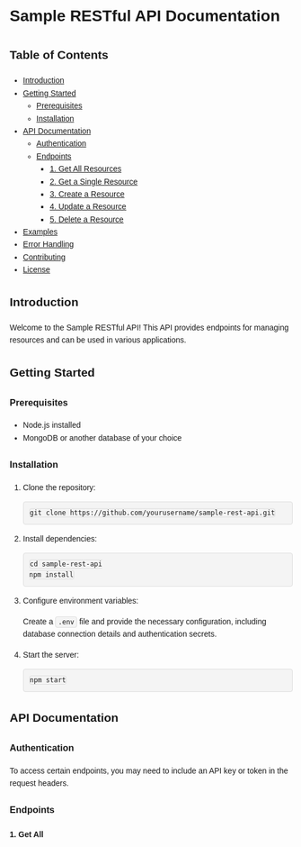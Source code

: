 <!DOCTYPE html>
<html lang="en">

<head>
  <meta charset="UTF-8">
  <meta name="viewport" content="width=device-width, initial-scale=1.0">
  <title>RESTful API Documentation</title>
  <style>
    body {
      font-family: 'Arial', sans-serif;
      line-height: 1.6;
      margin: 2em;
    }

    h1, h2, h3, h4, h5 {
      color: #333;
    }

    code {
      background-color: #f4f4f4;
      padding: 2px 4px;
      border: 1px solid #ddd;
      border-radius: 4px;
    }

    pre {
      background-color: #f4f4f4;
      padding: 10px;
      border: 1px solid #ddd;
      border-radius: 4px;
      overflow-x: auto;
    }
  </style>
</head>

<body>

  <h1>Sample RESTful API Documentation</h1>

  <h2>Table of Contents</h2>
  <ul>
    <li><a href="#introduction">Introduction</a></li>
    <li><a href="#getting-started">Getting Started</a>
      <ul>
        <li><a href="#prerequisites">Prerequisites</a></li>
        <li><a href="#installation">Installation</a></li>
      </ul>
    </li>
    <li><a href="#api-documentation">API Documentation</a>
      <ul>
        <li><a href="#authentication">Authentication</a></li>
        <li><a href="#endpoints">Endpoints</a>
          <ul>
            <li><a href="#1-get-all-resources">1. Get All Resources</a></li>
            <li><a href="#2-get-a-single-resource">2. Get a Single Resource</a></li>
            <li><a href="#3-create-a-resource">3. Create a Resource</a></li>
            <li><a href="#4-update-a-resource">4. Update a Resource</a></li>
            <li><a href="#5-delete-a-resource">5. Delete a Resource</a></li>
          </ul>
        </li>
      </ul>
    </li>
    <li><a href="#examples">Examples</a></li>
    <li><a href="#error-handling">Error Handling</a></li>
    <li><a href="#contributing">Contributing</a></li>
    <li><a href="#license">License</a></li>
  </ul>

  <h2 id="introduction">Introduction</h2>
  <p>Welcome to the Sample RESTful API! This API provides endpoints for managing resources and can be used in various applications.</p>

  <h2 id="getting-started">Getting Started</h2>

  <h3 id="prerequisites">Prerequisites</h3>
  <ul>
    <li>Node.js installed</li>
    <li>MongoDB or another database of your choice</li>
  </ul>

  <h3 id="installation">Installation</h3>
  <ol>
    <li>Clone the repository:
      <pre><code>git clone https://github.com/yourusername/sample-rest-api.git</code></pre>
    </li>
    <li>Install dependencies:
      <pre><code>cd sample-rest-api
npm install</code></pre>
    </li>
    <li>Configure environment variables:
      <p>Create a <code>.env</code> file and provide the necessary configuration, including database connection details and authentication secrets.</p>
    </li>
    <li>Start the server:
      <pre><code>npm start</code></pre>
    </li>
  </ol>

  <h2 id="api-documentation">API Documentation</h2>

  <h3 id="authentication">Authentication</h3>
  <p>To access certain endpoints, you may need to include an API key or token in the request headers.</p>

  <h3 id="endpoints">Endpoints</h3>

  <h4 id="1-get-all-resources">1. Get All 
